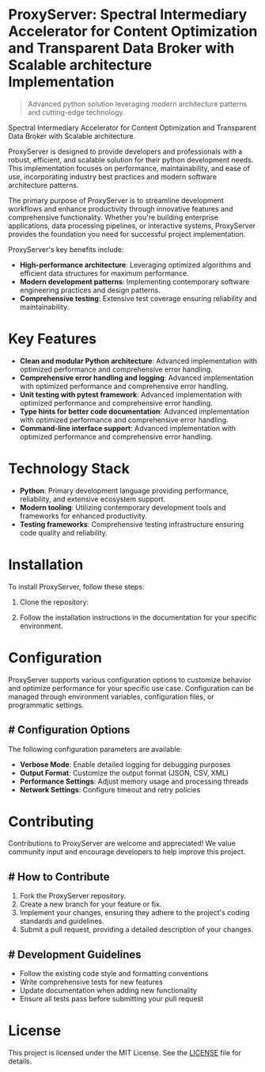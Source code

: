 <!-- fallback_ProxyServer_20250804212832_44671 -->

# ProxyServer: Spectral Intermediary Accelerator for Content Optimization and Transparent Data Broker with Scalable architecture Implementation
> Advanced python solution leveraging modern architecture patterns and cutting-edge technology.

Spectral Intermediary Accelerator for Content Optimization and Transparent Data Broker with Scalable architecture.

ProxyServer is designed to provide developers and professionals with a robust, efficient, and scalable solution for their python development needs. This implementation focuses on performance, maintainability, and ease of use, incorporating industry best practices and modern software architecture patterns.

The primary purpose of ProxyServer is to streamline development workflows and enhance productivity through innovative features and comprehensive functionality. Whether you're building enterprise applications, data processing pipelines, or interactive systems, ProxyServer provides the foundation you need for successful project implementation.

ProxyServer's key benefits include:

* **High-performance architecture**: Leveraging optimized algorithms and efficient data structures for maximum performance.
* **Modern development patterns**: Implementing contemporary software engineering practices and design patterns.
* **Comprehensive testing**: Extensive test coverage ensuring reliability and maintainability.

# Key Features

* **Clean and modular Python architecture**: Advanced implementation with optimized performance and comprehensive error handling.
* **Comprehensive error handling and logging**: Advanced implementation with optimized performance and comprehensive error handling.
* **Unit testing with pytest framework**: Advanced implementation with optimized performance and comprehensive error handling.
* **Type hints for better code documentation**: Advanced implementation with optimized performance and comprehensive error handling.
* **Command-line interface support**: Advanced implementation with optimized performance and comprehensive error handling.

# Technology Stack

* **Python**: Primary development language providing performance, reliability, and extensive ecosystem support.
* **Modern tooling**: Utilizing contemporary development tools and frameworks for enhanced productivity.
* **Testing frameworks**: Comprehensive testing infrastructure ensuring code quality and reliability.

# Installation

To install ProxyServer, follow these steps:

1. Clone the repository:


2. Follow the installation instructions in the documentation for your specific environment.

# Configuration

ProxyServer supports various configuration options to customize behavior and optimize performance for your specific use case. Configuration can be managed through environment variables, configuration files, or programmatic settings.

## # Configuration Options

The following configuration parameters are available:

* **Verbose Mode**: Enable detailed logging for debugging purposes
* **Output Format**: Customize the output format (JSON, CSV, XML)
* **Performance Settings**: Adjust memory usage and processing threads
* **Network Settings**: Configure timeout and retry policies

# Contributing

Contributions to ProxyServer are welcome and appreciated! We value community input and encourage developers to help improve this project.

## # How to Contribute

1. Fork the ProxyServer repository.
2. Create a new branch for your feature or fix.
3. Implement your changes, ensuring they adhere to the project's coding standards and guidelines.
4. Submit a pull request, providing a detailed description of your changes.

## # Development Guidelines

* Follow the existing code style and formatting conventions
* Write comprehensive tests for new features
* Update documentation when adding new functionality
* Ensure all tests pass before submitting your pull request

# License

This project is licensed under the MIT License. See the [LICENSE](https://github.com/coralnws/ProxyServer/blob/main/LICENSE) file for details.
